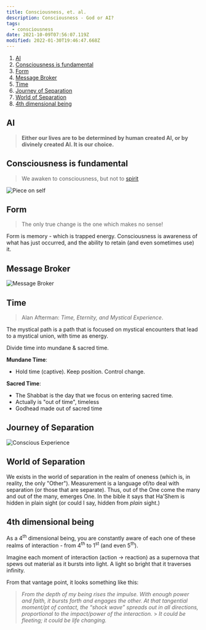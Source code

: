 ```yaml
---
title: Consciousness, et. al.
description: Consciousness - God or AI?
tags:
  - consciousness
date: 2021-10-09T07:56:07.119Z
modified: 2022-01-30T19:46:47.668Z
---
```


1. [AI](#ai)
2. [Consciousness is fundamental](#consciousness-is-fundamental)
3. [Form](#form)
4. [Message Broker](#message-broker)
5. [Time](#time)
6. [Journey of Separation](#journey-of-separation)
7. [World of Separation](#world-of-separation)
8. [4th dimensional being](#4th-dimensional-being)

## AI

> **Either our lives are to be determined by human created AI, or by divinely created AI. It is our choice.**

## Consciousness is fundamental

> We awaken to consciousness, but not to [spirit](spirit.html)

![Piece on self](/posts/img/qkab/consciousness.png)

## Form

> The only true change is the one which makes no sense!

Form is memory - which is trapped energy. Consciousness is awareness of what has just occurred, and the ability to retain (and even sometimes use) it.

## Message Broker

![Message Broker](/posts/img/qkab/message.png)

## Time

> Alan Afterman: _Time, Eternity, and Mystical Experience_.

The mystical path is a path that is focused on mystical encounters that lead to a mystical union, with time as energy.

Divide time into mundane & sacred time.

**Mundane Time**:

- Hold time (captive). Keep position. Control change.

**Sacred Time**:

- The Shabbat is the day that we focus on entering sacred time.
- Actually is "out of time", timeless
- Godhead made out of sacred time

## Journey of Separation

![Conscious Experience](/posts/img/qkab/conscious_seperation.png)

## World of Separation

We exists in the world of separation in the realm of oneness (which is, in reality, the only "Other"). Measurement is a language of/to deal with separation (or those that are separate). Thus, out of the One come the many and out of the many, emerges One. In the bible it says that Ha'Shem is hidden in plain sight (or could I say, hidden from _plain_ sight.)

## 4th dimensional being

As a 4<sup>th</sup> dimensional being, you are constantly aware of each one of these realms of interaction - from 4<sup>th</sup> to 1<sup>st</sup> (and even 5<sup>th</sup>).

Imagine each moment of interaction (action -> reaction) as a supernova that spews out material as it bursts into light. A light so bright that it traverses infinity.

From that vantage point, it looks something like this:

> _From the depth of my being rises the impulse. With enough power and faith, it bursts forth and engages the other. At that tangential moment/pt of contact, the “shock wave” spreads out in all directions, proportional to the impact/power of the interaction._ > _It could be fleeting; it could be life changing._
